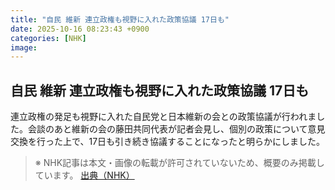 ```yaml
---
title: "自民 維新 連立政権も視野に入れた政策協議 17日も"
date: 2025-10-16 08:23:43 +0900
categories: [NHK]
image: 
---
```

## 自民 維新 連立政権も視野に入れた政策協議 17日も

連立政権の発足も視野に入れた自民党と日本維新の会との政策協議が行われました。会談のあと維新の会の藤田共同代表が記者会見し、個別の政策について意見交換を行った上で、17日も引き続き協議することになったと明らかにしました。

> ※ NHK記事は本文・画像の転載が許可されていないため、概要のみ掲載しています。
[出典（NHK）](http://www3.nhk.or.jp/news/html/20251016/k10014951041000.html)
